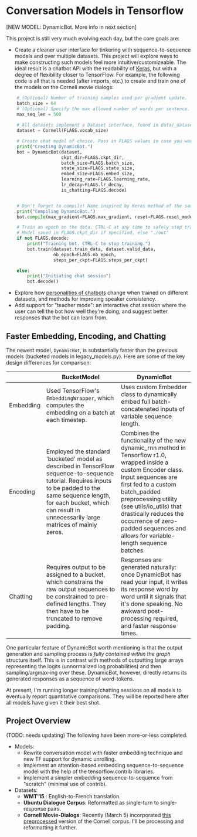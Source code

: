 # Conversation Models in Tensorflow

[NEW MODEL: DynamicBot. More info in next section]

This project is still very much evolving each day, but the core goals are:
* Create a cleaner user interface for tinkering with sequence-to-sequence models and over multiple datasets. This project will explore ways to make constructing such models feel more intuitive/customizeable. The ideal result is a chatbot API with the readability of [Keras](https://keras.io/), but with a degree of flexibility closer to TensorFlow. For example, the following code is all that is needed (after imports, etc.) to create and train one of the models on the Cornell movie dialogs:
```python
    # (Optional) Number of training samples used per gradient update.
    batch_size = 64
    # (Optional) Specify the max allowed number of words per sentence.
    max_seq_len = 500
    
    # All datasets implement a Dataset interface, found in data/_dataset.py
    dataset = Cornell(FLAGS.vocab_size)

    # Create chat model of choice. Pass in FLAGS values in case you want to change from defaults.
    print("Creating DynamicBot.")
    bot = DynamicBot(dataset,
                     ckpt_dir=FLAGS.ckpt_dir,
                     batch_size=FLAGS.batch_size,
                     state_size=FLAGS.state_size,
                     embed_size=FLAGS.embed_size,
                     learning_rate=FLAGS.learning_rate,
                     lr_decay=FLAGS.lr_decay,
                     is_chatting=FLAGS.decode)


    # Don't forget to compile! Name inspired by Keras method of the same name.
    print("Compiling DynamicBot.")
    bot.compile(max_gradient=FLAGS.max_gradient, reset=FLAGS.reset_model)

    # Train an epoch on the data. CTRL-C at any time to safely stop training.
    # Model saved in FLAGS.ckpt_dir if specified, else "./out"
    if not FLAGS.decode:
        print("Training bot. CTRL-C to stop training.")
        bot.train(dataset.train_data, dataset.valid_data,
                  nb_epoch=FLAGS.nb_epoch,
                  steps_per_ckpt=FLAGS.steps_per_ckpt)

    else:
        print("Initiating chat session")
        bot.decode()
```

* Explore how [personalities of chatbots](https://arxiv.org/pdf/1603.06155.pdf) change when trained on different datasets, and methods for improving speaker consistency.
* Add support for "teacher mode": an interactive chat session where the user can tell the bot how well they're doing, and suggest better responses that the bot can learn from.



## Faster Embedding, Encoding, and Chatting

The newest model, ```DynamicBot```, is substantially faster than the previous models (bucketed models in legacy_models.py). Here are some of the key design differences for comparison:

|               | BucketModel | DynamicBot |
| ------------  | ----------    | -----------------------   |
| Embedding     | Used TensorFlow's ```EmbeddingWrapper```, which computes the embedding on a batch at each timestep. | Uses custom Embedder class to dynamically embed full batch-concatenated inputs of variable sequence length. |
| Encoding      | Employed the standard 'bucketed' model as described in TensorFlow sequence-to-sequence tutorial. Requires inputs to be padded to the same sequence length, for each bucket, which can result in unnecessarily large matrices of mainly zeros. | Combines the functionality of the new dynamic_rnn method in Tensorflow r1.0, wrapped inside a custom Encoder class. Input sequences are first fed to a custom batch_padded preprocessing utility (see utils/io_utils) that drastically reduces the occurrence of zero-padded sequences and allows for variable-length sequence batches. |
| Chatting      | Requires output to be assigned to a bucket, which constrains the raw output sequences to be constrained to pre-defined lengths. They then have to be truncated to remove padding. | Responses are generated naturally: once DynamicBot has read your input, it writes its response word by word until it signals that it's done speaking. No awkward post-processing required, and faster response times. |

One particular feature of DynamicBot worth mentioning is that the output generation and sampling process is _fully contained within the graph_ structure itself. This is in contrast with methods of outputting large arrays representing the logits (unnormalized log probabilities) and then sampling/argmax-ing over these. DynamicBot, however, directly returns its generated responses as a sequence of word-tokens.

At present, I'm running longer training/chatting sessions on all models to eventually report quantitative comparisons. They will be reported here after all models have given it their best shot.



## Project Overview

(TODO: needs updating)
The following have been more-or-less completed. 

* Models:
    * Rewrite conversation model with faster embedding technique and new TF support for dynamic unrolling.
    * Implement an attention-based embedding sequence-to-sequence model with the help of the tensorflow.contrib libraries.
    * Implement a simpler embedding sequence-to-sequence from "scratch" (minimal use of contrib).
* Datasets:
    * **WMT'15** : English-to-French translation.
    * **Ubuntu Dialogue Corpus**: Reformatted as single-turn to single-response pairs.
    * **Cornell Movie-Dialogs**: Recently (March 5) incorporated [this preprocessed](https://github.com/suriyadeepan/datasets/tree/master/seq2seq/cornell_movie_corpus) version of the Cornell corpus. I'll be processing and reformatting it further.
